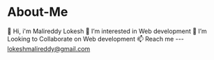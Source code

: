 # About-Me
👋 Hi, i'm Malireddy Lokesh 👀 I’m interested in Web development  💞️ I’m Looking to Collaborate on Web development 📫 Reach me --- lokeshmalireddy@gmail.com
